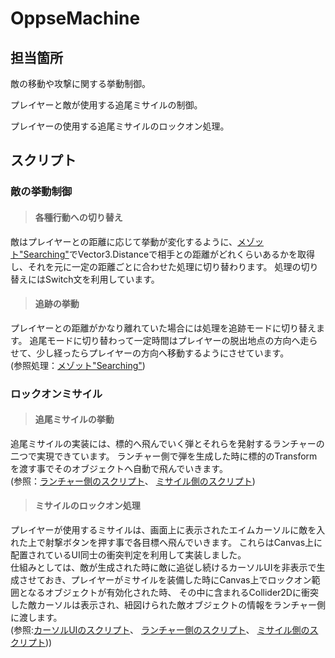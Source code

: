 # OppseMachine

## 担当箇所

敵の移動や攻撃に関する挙動制御。

プレイヤーと敵が使用する追尾ミサイルの制御。

プレイヤーの使用する追尾ミサイルのロックオン処理。

## スクリプト

### __敵の挙動制御__

>#### __各種行動への切り替え__

敵はプレイヤーとの距離に応じて挙動が変化するように、[メゾット"Searching"](https://github.com/KuroYuki009/MechanicProjects/blob/main/Assets/NewEnemySystem/EnemyCommonManager.cs#L79-L103)でVector3.Distanceで相手との距離がどれくらいあるかを取得し、それを元に一定の距離ごとに合わせた処理に切り替わります。
処理の切り替えにはSwitch文を利用しています。

>#### __追跡の挙動__

プレイヤーとの距離がかなり離れていた場合には処理を追跡モードに切り替えます。
追尾モードに切り替わって一定時間はプレイヤーの脱出地点の方向へ走らせて、少し経ったらプレイヤーの方向へ移動するようにさせています。
<br>
(参照処理：[メゾット"Searching"](https://github.com/KuroYuki009/MechanicProjects/blob/main/Assets/NewEnemySystem/EnemyCommonManager.cs#L79-L103))

### __ロックオンミサイル__

>#### __追尾ミサイルの挙動__
追尾ミサイルの実装には、標的へ飛んでいく弾とそれらを発射するランチャーの二つで実現できています。
ランチャー側で弾を生成した時に標的のTransformを渡す事でそのオブジェクトへ自動で飛んでいきます。
<br>
(参照：[ランチャー側のスクリプト](https://github.com/KuroYuki009/MechanicProjects/blob/main/Assets/Weapon/MicroMissileSystem/MicroMissileGenerator.cs)、
[ミサイル側のスクリプト](https://github.com/KuroYuki009/MechanicProjects/blob/main/Assets/Weapon/MicroMissileSystem/MicroMissile_Weapon.cs))

>#### __ミサイルのロックオン処理__
プレイヤーが使用するミサイルは、画面上に表示されたエイムカーソルに敵を入れた上で射撃ボタンを押す事で各目標へ飛んでいきます。
これらはCanvas上に配置されているUI同士の衝突判定を利用して実装しました。<br>
仕組みとしては、敵が生成された時に敵に追従し続けるカーソルUIを非表示で生成させておき、プレイヤーがミサイルを装備した時にCanvas上でロックオン範囲となるオブジェクトが有効化された時、
その中に含まれるCollider2Dに衝突した敵カーソルは表示され、紐図けられた敵オブジェクトの情報をランチャー側に渡します。
<br>
(参照:[カーソルUIのスクリプト](https://github.com/KuroYuki009/MechanicProjects/blob/main/Assets/Weapon/MicroMissileSystem/LockOnModule/LockOnCursorConvert.cs)、
[ランチャー側のスクリプト](https://github.com/KuroYuki009/MechanicProjects/blob/main/Assets/Weapon/MicroMissileSystem/MicroMissileGenerator.cs)、
[ミサイル側のスクリプト](https://github.com/KuroYuki009/MechanicProjects/blob/main/Assets/Weapon/MicroMissileSystem/MicroMissile_Weapon.cs)))
